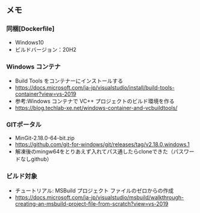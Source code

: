 ## メモ

### 同梱[Dockerfile]

- Windows10
- ビルドバージョン：20H2

### Windows コンテナ

- Build Tools をコンテナーにインストールする
- https://docs.microsoft.com/ja-jp/visualstudio/install/build-tools-container?view=vs-2019
- 参考:Windows コンテナで VC++ プロジェクトのビルド環境を作る
- https://blog.techlab-xe.net/windows-container-and-vcbuildtools/

### GITポータル

- MinGit-2.18.0-64-bit.zip
- https://github.com/git-for-windows/git/releases/tag/v2.18.0.windows.1
- 解凍後のmingw64をとりあえず入れてパス通したらcloneできた（パスワードなしgithub）

### ビルド対象

- チュートリアル: MSBuild プロジェクト ファイルのゼロからの作成
- https://docs.microsoft.com/ja-jp/visualstudio/msbuild/walkthrough-creating-an-msbuild-project-file-from-scratch?view=vs-2019
